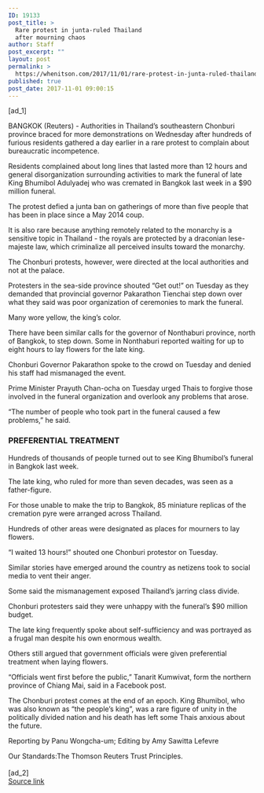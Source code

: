 ```yaml
---
ID: 19133
post_title: >
  Rare protest in junta-ruled Thailand
  after mourning chaos
author: Staff
post_excerpt: ""
layout: post
permalink: >
  https://whenitson.com/2017/11/01/rare-protest-in-junta-ruled-thailand-after-mourning-chaos/
published: true
post_date: 2017-11-01 09:00:15
---
```

 [ad_1]
<br><div data-reactid="34"><p data-reactid="35">BANGKOK (Reuters) - Authorities in Thailand’s southeastern Chonburi province braced for more demonstrations on Wednesday after hundreds of furious residents gathered a day earlier in a rare protest to complain about bureaucratic incompetence. </p><p data-reactid="36">Residents complained about long lines that lasted more than 12 hours and general disorganization surrounding activities to mark the funeral of late King Bhumibol Adulyadej who was cremated in Bangkok last week in a $90 million funeral. </p><p data-reactid="37">The protest defied a junta ban on gatherings of more than five people that has been in place since a May 2014 coup. </p><p data-reactid="38">It is also rare because anything remotely related to the monarchy is a sensitive topic in Thailand - the royals are protected by a draconian lese-majeste law, which criminalize all perceived insults toward the monarchy. </p><p data-reactid="39">The Chonburi protests, however, were directed at the local authorities and not at the palace. </p><p data-reactid="40">Protesters in the sea-side province shouted “Get out!” on Tuesday as they demanded that provincial governor Pakarathon Tienchai step down over what they said was poor organization of ceremonies to mark the funeral.  </p><p data-reactid="41">Many wore yellow, the king’s color. </p><p data-reactid="42">There have been similar calls for the governor of Nonthaburi province, north of Bangkok, to step down. Some in Nonthaburi reported waiting for up to eight hours to lay flowers for the late king. </p><p data-reactid="43">Chonburi Governor Pakarathon spoke to the crowd on Tuesday and denied his staff had mismanaged the event. </p><p data-reactid="44">Prime Minister Prayuth Chan-ocha on Tuesday urged Thais to forgive those involved in the funeral organization and overlook any problems that arose. </p><p data-reactid="45">“The number of people who took part in the funeral caused a few problems,” he said. </p><h3 data-reactid="46">PREFERENTIAL TREATMENT </h3><p data-reactid="47">Hundreds of thousands of people turned out to see King Bhumibol’s funeral in Bangkok last week.  </p><p data-reactid="48">The late king, who ruled for more than seven decades, was seen as a father-figure. </p><p data-reactid="49">For those unable to make the trip to Bangkok, 85 miniature replicas of the cremation pyre were arranged across Thailand. </p><p data-reactid="50">Hundreds of other areas were designated as places for mourners to lay flowers. </p><p data-reactid="51">“I waited 13 hours!” shouted one Chonburi protestor on Tuesday. </p><p data-reactid="52">Similar stories have emerged around the country as netizens took to social media to vent their anger. </p><p data-reactid="53">Some said the mismanagement exposed Thailand’s jarring class divide. </p><p data-reactid="54">Chonburi protesters said they were unhappy with the funeral’s $90 million budget. </p><p data-reactid="55">The late king frequently spoke about self-sufficiency and was portrayed as a frugal man despite his own enormous wealth. </p><p data-reactid="56">Others still argued that government officials were given preferential treatment when laying flowers. </p><p data-reactid="57">“Officials went first before the public,” Tanarit Kumwivat, form the northern province of Chiang Mai, said in a Facebook post. </p><p data-reactid="58">The Chonburi protest comes at the end of an epoch. King Bhumibol, who was also known as “the people’s king”, was a rare figure of unity in the politically divided nation and his death has left some Thais anxious about the future. </p><div class="Attribution_attribution_o4ojT" data-reactid="59"><p class="Attribution_content_27_rw" data-reactid="60">Reporting by Panu Wongcha-um; Editing by Amy Sawitta Lefevre</p></div><div class="ArticleBody_trustBadgeContainer_1_iEv" data-reactid="61"><span class="ArticleBody_trustBadgeTitle_3xFqc" data-reactid="62">Our Standards:</span><span class="trustBadgeUrl" data-reactid="63">The Thomson Reuters Trust Principles.</span></div></div>
<br>[ad_2]
<br><a href="http://feeds.reuters.com/~r/Reuters/worldNews/~3/Hq7pin3RHFk/rare-protest-in-junta-ruled-thailand-after-mourning-chaos-idUSKBN1D141A">Source link </a>